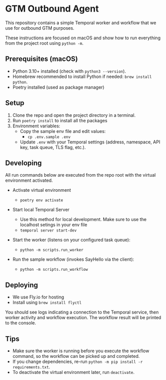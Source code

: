 # GTM Outbound Agent

This repository contains a simple Temporal worker and workflow that we use for outbound GTM purposes. 

These instructions are focused on macOS and show how to run everything from the project root using `python -m`.

## Prerequisites (macOS)
- Python 3.10+ installed (check with `python3 --version`).
- Homebrew recommended to install Python if needed: `brew install python`.
- Poetry installed (used as package manager)

## Setup
1. Clone the repo and open the project directory in a terminal.
3. Run `poetry install` to install all the packages
4. Environment variables:
   - Copy the sample env file and edit values:
     - `cp .env.sample .env`
   - Update `.env` with your Temporal settings (address, namespace, API key, task queue, TLS flag, etc.).

## Developing
All run commands below are executed from the repo root with the virtual environment activated.

- Activate virtual environment
  - `poetry env activate`

- Start local Temporal Server
  - Use this method for local development. Make sure to use the localhost setings in your env file
  - `temporal server start-dev`

- Start the worker (listens on your configured task queue):
  - `python -m scripts.run_worker`

- Run the sample workflow (invokes SayHello via the client):
  - `python -m scripts.run_workflow`

## Deploying
- We use Fly.io for hosting
- Install using `brew install flyctl`

You should see logs indicating a connection to the Temporal service, then worker activity and workflow execution. The workflow result will be printed to the console.

## Tips
- Make sure the worker is running before you execute the workflow command, so the workflow can be picked up and completed.
- If you change dependencies, re-run `python -m pip install -r requirements.txt`.
- To deactivate the virtual environment later, run `deactivate`.
